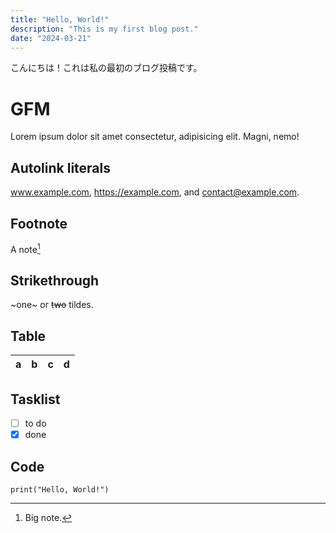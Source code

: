 ```yaml
---
title: "Hello, World!"
description: "This is my first blog post."
date: "2024-03-21"
---
```

こんにちは！これは私の最初のブログ投稿です。

# GFM

Lorem ipsum dolor sit amet consectetur, adipisicing elit. Magni, nemo!

## Autolink literals

www.example.com, https://example.com, and contact@example.com.

## Footnote

A note[^1]

[^1]: Big note.

## Strikethrough

~one~ or ~~two~~ tildes.

## Table

| a | b  |  c |  d  |
| - | :- | -: | :-: |

## Tasklist

* [ ] to do
* [x] done

## Code

```code:python
print("Hello, World!")
```